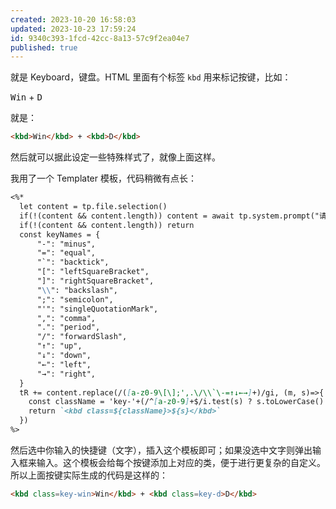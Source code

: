 ```yaml
---
created: 2023-10-20 16:58:03
updated: 2023-10-23 17:59:24
id: 9340c393-1fcd-42cc-8a13-57c9f2ea04e7
published: true
---
```

就是 Keyboard，键盘。HTML 里面有个标签 `kbd` 用来标记按键，比如：

<kbd class=key-win>Win</kbd> + <kbd class=key-d>D</kbd>

就是：

```html
<kbd>Win</kbd> + <kbd>D</kbd>
```

然后就可以据此设定一些特殊样式了，就像上面这样。

我用了一个 Templater 模板，代码稍微有点长：

```md
<%*
  let content = tp.file.selection()
  if(!(content && content.length)) content = await tp.system.prompt("请输入快捷键")
  if(!(content && content.length)) return
  const keyNames = {
      "-": "minus",
      "=": "equal",
      "`": "backtick",
      "[": "leftSquareBracket",
      "]": "rightSquareBracket",
      "\\": "backslash",
      ";": "semicolon",
      "'": "singleQuotationMark",
      ",": "comma",
      ".": "period",
      "/": "forwardSlash",
      "↑": "up",
      "↓": "down",
      "←": "left",
      "→": "right",
  }
  tR += content.replace(/([a-z0-9\[\];',.\/\\`\-=↑↓←→]+)/gi, (m, s)=>{
    const className = 'key-'+(/^[a-z0-9]+$/i.test(s) ? s.toLowerCase() : keyNames[s])
    return `<kbd class=${className}>${s}</kbd>`
  })
%>
```

然后选中你输入的快捷键（文字），插入这个模板即可；如果没选中文字则弹出输入框来输入。这个模板会给每个按键添加上对应的类，便于进行更复杂的自定义。所以上面按键实际生成的代码是这样的：

```html
<kbd class=key-win>Win</kbd> + <kbd class=key-d>D</kbd>
```